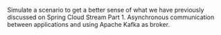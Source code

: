 Simulate a scenario to get a better sense of what we have previously discussed on Spring Cloud Stream Part 1. Asynchronous communication between applications and using Apache Kafka as broker.
